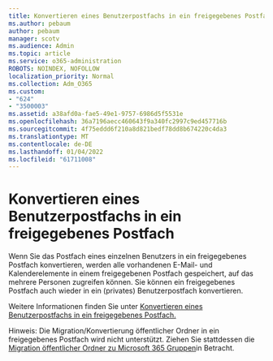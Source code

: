 ```yaml
---
title: Konvertieren eines Benutzerpostfachs in ein freigegebenes Postfach
ms.author: pebaum
author: pebaum
manager: scotv
ms.audience: Admin
ms.topic: article
ms.service: o365-administration
ROBOTS: NOINDEX, NOFOLLOW
localization_priority: Normal
ms.collection: Adm_O365
ms.custom:
- "624"
- "3500003"
ms.assetid: a38afd0a-fae5-49e1-9757-6986d5f5531e
ms.openlocfilehash: 36a7196aecc460643f9a340fc2997c9ed457716b
ms.sourcegitcommit: 4f75eddd6f210a8d821bedf78dd8b674220c4da3
ms.translationtype: MT
ms.contentlocale: de-DE
ms.lasthandoff: 01/04/2022
ms.locfileid: "61711008"
---
```

# <a name="convert-a-user-mailbox-to-a-shared-mailbox"></a>Konvertieren eines Benutzerpostfachs in ein freigegebenes Postfach

Wenn Sie das Postfach eines einzelnen Benutzers in ein freigegebenes Postfach konvertieren, werden alle vorhandenen E-Mail- und Kalenderelemente in einem freigegebenen Postfach gespeichert, auf das mehrere Personen zugreifen können. Sie können ein freigegebenes Postfach auch wieder in ein (privates) Benutzerpostfach konvertieren.
  
Weitere Informationen finden Sie unter [Konvertieren eines Benutzerpostfachs in ein freigegebenes Postfach.](https://docs.microsoft.com/microsoft-365/admin/email/convert-user-mailbox-to-shared-mailbox)

Hinweis: Die Migration/Konvertierung öffentlicher Ordner in ein freigegebenes Postfach wird nicht unterstützt. Ziehen Sie stattdessen die [Migration öffentlicher Ordner zu Microsoft 365 Gruppen](https://docs.microsoft.com/exchange/collaboration-exo/public-folders/migrate-your-public-folders-to-microsoft-365-groups)in Betracht.
  